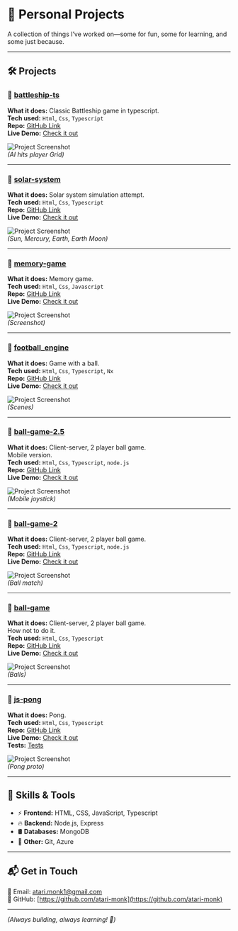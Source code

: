 # 📂 Personal Projects  

A collection of things I’ve worked on—some for fun, some for learning, and some just because.  

---

## 🛠 Projects  

### 🎯 [battleship-ts](#)  
**What it does:** Classic Battleship game in typescript.  
**Tech used:** `Html`, `Css`, `Typescript`  
**Repo:** [GitHub Link](https://github.com/atari-monk/battleship-ts)  
**Live Demo:** [Check it out](https://atari-monk.github.io/battleship-ts/game/version_001/index.html)  

![Project Screenshot](./../image/battleship.png)  
*(AI hits player Grid)*

---

### 🎯 [solar-system](#)  
**What it does:** Solar system simulation attempt.  
**Tech used:** `Html`, `Css`, `Typescript`  
**Repo:** [GitHub Link](https://github.com/atari-monk/solar-system)  
**Live Demo:** [Check it out](https://atari-monk.github.io/solar-system/client/index.html)  

![Project Screenshot](./../image/solar_system.png)  
*(Sun, Mercury, Earth, Earth Moon)*

---

### 🎯 [memory-game](#)  
**What it does:** Memory game.  
**Tech used:** `Html`, `Css`, `Javascript`  
**Repo:** [GitHub Link](https://github.com/atari-monk/memory-game)  
**Live Demo:** [Check it out](https://atari-monk.github.io/memory-game-1/)  

![Project Screenshot](./../image/memory.png)  
*(Screenshot)*

---

### 🎯 [football_engine](#)  
**What it does:** Game with a ball.  
**Tech used:** `Html`, `Css`, `Typescript`, `Nx`  
**Repo:** [GitHub Link](https://github.com/atari-monk/football_engine)  
**Live Demo:** [Check it out](https://atari-monk.github.io/football_slideshow/)  

![Project Screenshot](./../image/football_engine.png)  
*(Scenes)*

---

### 🎯 [ball-game-2.5](#)  
**What it does:** Client-server, 2 player ball game.  
Mobile version.  
**Tech used:** `Html`, `Css`, `Typescript`, `node.js`   
**Repo:** [GitHub Link](https://github.com/atari-monk/ball_engine)  
**Live Demo:** [Check it out](https://polite-bush-063bc3b03.3.azurestaticapps.net)  

![Project Screenshot](./../image/ball_game_mobile.png)  
*(Mobile joystick)*

---

### 🎯 [ball-game-2](#)  
**What it does:** Client-server, 2 player ball game.  
**Tech used:** `Html`, `Css`, `Typescript`, `node.js`  
**Repo:** [GitHub Link](https://github.com/atari-monk/ball-game-2)  
**Live Demo:** [Check it out](https://atari-monk.itch.io/ball-game-2)  

![Project Screenshot](./../image/ball_game_2.png)  
*(Ball match)*

---

### 🎯 [ball-game](#)  
**What it does:** Client-server, 2 player ball game.  
How not to do it.  
**Tech used:** `Html`, `Css`, `Typescript`  
**Repo:** [GitHub Link](https://github.com/atari-monk/ball-game)  
**Live Demo:** [Check it out](https://kind-moss-0f787ca03.3.azurestaticapps.net)  

![Project Screenshot](./../image/ball_game.png)  
*(Balls)*

---

### 🎯 [js-pong](#)  
**What it does:** Pong.  
**Tech used:** `Html`, `Css`, `Typescript`  
**Repo:** [GitHub Link](https://github.com/atari-monk/js-pong)  
**Live Demo:** [Check it out](https://atari-monk.github.io/js-pong-page/pong.html)  
**Tests:** [Tests](https://atari-monk.github.io/js-pong-page/)  

![Project Screenshot](./../image/pong.png)  
*(Pong proto)*

---

## 🔧 Skills & Tools  

- ⚡ **Frontend:** HTML, CSS, JavaScript, Typescript  
- 🔥 **Backend:** Node.js, Express  
- 🛢️ **Databases:** MongoDB  
- 🚀 **Other:** Git, Azure  

---

## 📬 Get in Touch  

📧 Email: [atari.monk1@gmail.com](mailto:atari.monk1@gmail.com)  
📂 GitHub: [https://github.com/atari-monk](https://github.com/atari-monk)  

---

*(Always building, always learning! 🚀)*
